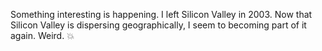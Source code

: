 Something interesting is happening. I left Silicon Valley in 2003. Now that Silicon Valley is dispersing geographically, I seem to becoming part of it again. Weird. :boom:

